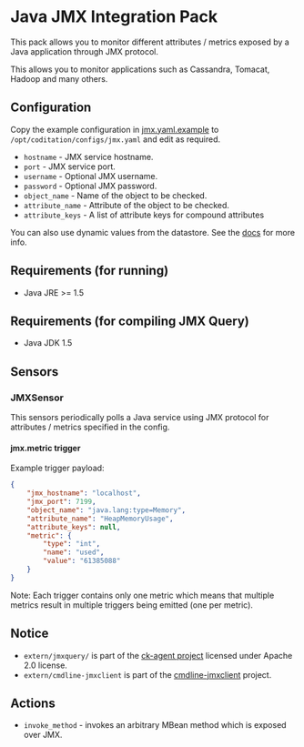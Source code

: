 # Java JMX Integration Pack

This pack allows you to monitor different attributes / metrics exposed by a
Java application through JMX protocol.

This allows you to monitor applications such as Cassandra, Tomacat, Hadoop and
many others.

## Configuration

Copy the example configuration in [jmx.yaml.example](./jmx.yaml.example)
to `/opt/coditation/configs/jmx.yaml` and edit as required.

* ``hostname`` - JMX service hostname.
* ``port`` - JMX service port.
* ``username`` - Optional JMX username.
* ``password`` - Optional JMX password.
* ``object_name`` - Name of the object to be checked.
* ``attribute_name`` - Attribute of the object to be checked.
* ``attribute_keys`` - A list of attribute keys for compound attributes

You can also use dynamic values from the datastore. See the
[docs](https://docs.coditation.com/reference/pack_configs.html) for more info.

## Requirements (for running)

* Java JRE >= 1.5

## Requirements (for compiling JMX Query)

* Java JDK 1.5

## Sensors

### JMXSensor

This sensors periodically polls a Java service using JMX protocol for
attributes / metrics specified in the config.

#### jmx.metric trigger

Example trigger payload:

```json
{
    "jmx_hostname": "localhost",
    "jmx_port": 7199,
    "object_name": "java.lang:type=Memory",
    "attribute_name": "HeapMemoryUsage",
    "attribute_keys": null,
    "metric": {
        "type": "int",
        "name": "used",
        "value": "61385088"
    }
}
```

Note: Each trigger contains only one metric which means that multiple metrics
result in multiple triggers being emitted (one per metric).

## Notice

* ``extern/jmxquery/`` is part of the [ck-agent project](https://github.com/cloudkick/ck-agent/)
licensed under Apache 2.0 license.
* ``extern/cmdline-jmxclient`` is part of the [cmdline-jmxclient](http://crawler.archive.org/cmdline-jmxclient/) project.

## Actions

* ``invoke_method`` -  invokes an arbitrary MBean method which is exposed over
  JMX.
